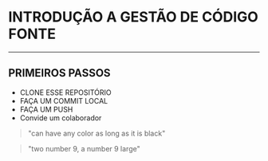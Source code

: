 # INTRODUÇÃO A GESTÃO DE CÓDIGO FONTE
---
## PRIMEIROS PASSOS
- CLONE ESSE REPOSITÓRIO
- FAÇA UM COMMIT LOCAL
- FAÇA UM PUSH
- Convide um colaborador

>"can have any color as long as it is black"

>"two number 9, a number 9 large"


